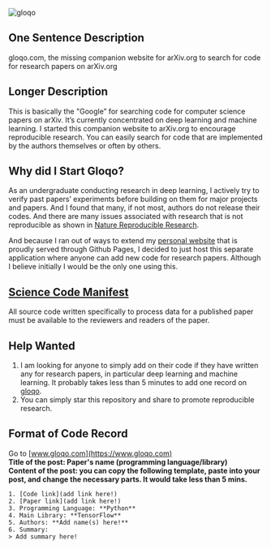![gloqo](http://res.cloudinary.com/ritchieng/image/upload/c_scale,w_253/v1479450911/gloqo_edf0ag.png)

## One Sentence Description
gloqo.com, the missing companion website for arXiv.org to search for code for research papers on arXiv.org

## Longer Description
This is basically the "Google” for searching code for computer science papers on arXiv. It’s currently concentrated on deep learning and machine learning. I started this companion website to arXiv.org to encourage reproducible research. You can easily search for code that are implemented by the authors themselves or often by others.

## Why did I Start Gloqo?
As an undergraduate conducting research in deep learning, I actively try to verify past papers’ experiments before building on them for major projects and papers. And I found that many, if not most, authors do not release their codes. And there are many issues associated with research that is not reproducible as shown in [Nature Reproducible Research](http://www.nature.com/news/reproducibility-1.17552).

And because I ran out of ways to extend my [personal website](http://www.ritchieng.com) that is proudly served through Github Pages, I decided to just host this separate application where anyone can add new code for research papers. Although I believe initially I would be the only one using this.

## [Science Code Manifest](http://sciencecodemanifesto.org)
All source code written specifically to process data for a published paper must be available to the reviewers and readers of the paper.

## Help Wanted
1. I am looking for anyone to simply add on their code if they have written any for research papers, in particular deep learning and machine learning. It probably takes less than 5 minutes to add one record on [gloqo](https://www.gloqo.com).
2. You can simply star this repository and share to promote reproducible research.

## Format of Code Record
Go to [www.gloqo.com](https://www.gloqo.com)
<br />**Title of the post: Paper's name (programming language/library)**
<br />**Content of the post: you can copy the following template, paste into your post, and change the necessary parts. It would take less than 5 mins.**
```
1. [Code link](add link here!)
2. [Paper link](add link here!)
3. Programming Language: **Python**
4. Main Library: **TensorFlow**
5. Authors: **Add name(s) here!**
6. Summary:
> Add summary here!
```

